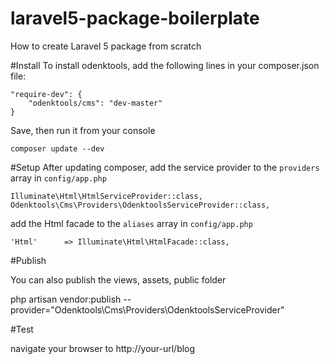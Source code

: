 # laravel5-package-boilerplate
How to create Laravel 5 package from scratch

#Install
To install odenktools, add the following lines in your composer.json file:
	
	"require-dev": {
		"odenktools/cms": "dev-master"
	}

Save, then run it from your console

	composer update --dev

#Setup
After updating composer, add the service provider to the `providers` array in `config/app.php`

	Illuminate\Html\HtmlServiceProvider::class,
	Odenktools\Cms\Providers\OdenktoolsServiceProvider::class,

add the Html facade to the `aliases` array in `config/app.php`

	'Html'      => Illuminate\Html\HtmlFacade::class,

#Publish

You can also publish the views, assets, public folder

php artisan vendor:publish --provider="Odenktools\Cms\Providers\OdenktoolsServiceProvider"

#Test

navigate your browser to http://your-url/blog